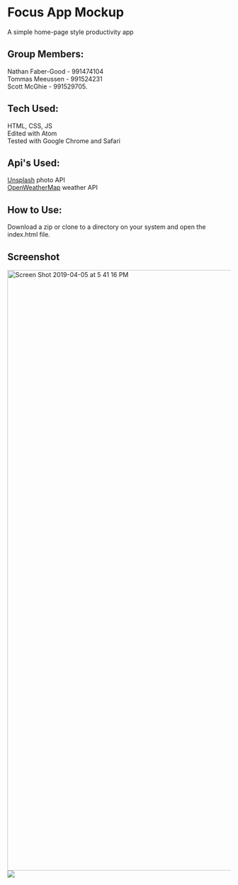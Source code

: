# Focus App Mockup

A simple home-page style productivity app
## Group Members:
Nathan Faber-Good - 991474104 <br>
Tommas Meeussen - 991524231 <br>
Scott McGhie - 991529705.
## Tech Used:
HTML, CSS, JS <br>
Edited with Atom <br>
Tested with Google Chrome and Safari
## Api's Used:
[Unsplash](https://unsplash.com/developers) photo API <br>
[OpenWeatherMap](https://openweathermap.org) weather API <br>
## How to Use:
Download a zip or clone to a directory on your system and open the index.html file.
## Screenshot
<img width="1356" alt="Screen Shot 2019-04-05 at 5 41 16 PM" src="https://user-images.githubusercontent.com/38052787/55658170-b7319100-57ca-11e9-955b-28add9806897.png">


<img src=https://user-images.githubusercontent.com/38052787/55659394-696b5780-57cf-11e9-9bae-646b75fb71f8.gif>




